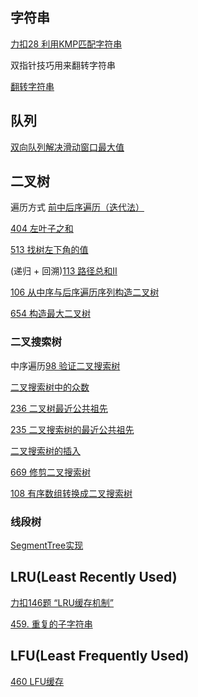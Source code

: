 ## 字符串
[力扣28 利用KMP匹配字符串](https://github.com/atomqin/leetcode/blob/master/problems/KMP%E7%AE%97%E6%B3%95.md)

双指针技巧用来翻转字符串

[翻转字符串](https://github.com/atomqin/leetcode/blob/master/problems/%E7%BF%BB%E8%BD%AC%E5%AD%97%E7%AC%A6%E4%B8%B2.md)

## 队列
[双向队列解决滑动窗口最大值](https://github.com/atomqin/leetcode/blob/master/problems/%E5%8F%8C%E5%90%91%E9%98%9F%E5%88%97%E8%A7%A3%E5%86%B3%E6%BB%91%E5%8A%A8%E7%AA%97%E5%8F%A3%E6%9C%80%E5%A4%A7%E5%80%BC.md)

## 二叉树

遍历方式
[前中后序遍历（迭代法）](https://github.com/atomqin/leetcode/blob/master/problems/%E4%BA%8C%E5%8F%89%E6%A0%91%E5%89%8D%E4%B8%AD%E5%90%8E%E5%BA%8F%E9%81%8D%E5%8E%86%EF%BC%88%E8%BF%AD%E4%BB%A3%E6%B3%95%EF%BC%89.md)
 
 [404 左叶子之和](https://github.com/atomqin/leetcode/blob/master/problems/404%20%E5%B7%A6%E5%8F%B6%E5%AD%90%E4%B9%8B%E5%92%8C.md)
 
 [513 找树左下角的值](https://github.com/atomqin/leetcode/blob/master/problems/%E6%89%BE%E6%A0%91%E5%B7%A6%E4%B8%8B%E8%A7%92%E7%9A%84%E5%80%BC.md)
 
 (递归 + 回溯)[113 路径总和II](https://github.com/atomqin/leetcode/blob/master/problems/%E8%B7%AF%E5%BE%84%E6%80%BB%E5%92%8CII.md)
 
 [106 从中序与后序遍历序列构造二叉树](https://github.com/atomqin/leetcode/blob/master/problems/%E4%BB%8E%E4%B8%AD%E5%BA%8F%E4%B8%8E%E5%90%8E%E5%BA%8F%E9%81%8D%E5%8E%86%E5%BA%8F%E5%88%97%E6%9E%84%E9%80%A0%E4%BA%8C%E5%8F%89%E6%A0%91.md)
 
 [654 构造最大二叉树](https://github.com/atomqin/leetcode/blob/master/problems/654%20%E6%9E%84%E9%80%A0%E6%9C%80%E5%A4%A7%E4%BA%8C%E5%8F%89%E6%A0%91.md)
 ### 二叉搜索树
 中序遍历[98 验证二叉搜索树](https://github.com/atomqin/leetcode/blob/master/problems/98%20%E9%AA%8C%E8%AF%81%E4%BA%8C%E5%8F%89%E6%90%9C%E7%B4%A2%E6%A0%91.md)
 
 [二叉搜索树中的众数](https://github.com/atomqin/leetcode/blob/master/problems/501%20%E4%BA%8C%E5%8F%89%E6%90%9C%E7%B4%A2%E6%A0%91%E4%B8%AD%E7%9A%84%E4%BC%97%E6%95%B0.md)
 
 [236 二叉树最近公共祖先](https://github.com/atomqin/leetcode/blob/master/problems/%E4%BA%8C%E5%8F%89%E6%A0%91%E6%9C%80%E8%BF%91%E5%85%AC%E5%85%B1%E7%A5%96%E5%85%88.md)
 
 [235 二叉搜索树的最近公共祖先](https://github.com/atomqin/leetcode/blob/master/problems/235%20%E4%BA%8C%E5%8F%89%E6%90%9C%E7%B4%A2%E6%A0%91%E7%9A%84%E6%9C%80%E8%BF%91%E5%85%AC%E5%85%B1%E7%A5%96%E5%85%88.md)
 
 [二叉搜索树的插入](https://github.com/atomqin/leetcode/blob/master/problems/701%20%E4%BA%8C%E5%8F%89%E6%90%9C%E7%B4%A2%E6%A0%91%E7%9A%84%E6%8F%92%E5%85%A5%E6%93%8D%E4%BD%9C.md)
 
 [669 修剪二叉搜索树](https://github.com/atomqin/leetcode/blob/master/problems/669%20%E4%BF%AE%E5%89%AA%E4%BA%8C%E5%8F%89%E6%90%9C%E7%B4%A2%E6%A0%91.md)
 
 [108 有序数组转换成二叉搜索树](https://github.com/atomqin/leetcode/blob/master/problems/%E6%9C%89%E5%BA%8F%E6%95%B0%E7%BB%84%E8%BD%AC%E6%8D%A2%E4%B8%BA%E4%BA%8C%E5%8F%89%E6%90%9C%E7%B4%A2%E6%A0%91.md)
 ### 线段树
 [SegmentTree实现](https://github.com/atomqin/leetcode/new/master/problems)
## LRU(Least Recently Used)
[力扣146题 “LRU缓存机制”](https://github.com/atomqin/leetcode/blob/master/problems/LRU%E5%AE%9E%E7%8E%B0.md)

[459. 重复的子字符串](https://github.com/atomqin/leetcode/blob/master/problems/459.%20%E9%87%8D%E5%A4%8D%E7%9A%84%E5%AD%90%E5%AD%97%E7%AC%A6%E4%B8%B2.md)
## LFU(Least Frequently Used)
[460 LFU缓存](https://github.com/atomqin/leetcode/blob/master/problems/LFU%E7%AE%97%E6%B3%95%E5%AE%9E%E7%8E%B0.md)
